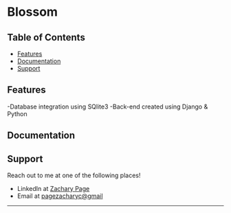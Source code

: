 # Blossom

## Table of Contents


- [Features](#features)
- [Documentation](#documentation)
- [Support](#support)

## Features

-Database integration using SQlite3
-Back-end created using Django & Python

## Documentation

## Support

Reach out to me at one of the following places!

- LinkedIn at <a href="https://www.linkedin.com/in/pagezacharyc/" target="_blank">Zachary Page</a>
- Email at <a href='pagezacharyc@gmail.com' target="_blank">pagezacharyc@gmail</a>

---
